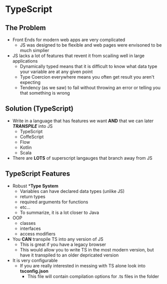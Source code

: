 # TypeScript

## The Problem
- Front Ends for modern web apps are very complicated
    - JS was designed to be flexible and web pages were envisoned to be much simplier
- JS lacks a lot of features that revent it from scailing well in large applications
    - Dynamically typed means that it is difficult to know what data type your variable are at any given point
    - Type Coercion everywhere means you often get result you aren't expecting
    - Tendency (as we saw) to fail without throwing an error or telling you that something is wrong

## Solution (TypeScript)
- Write in a language that has features we want **AND** that we can later ***TRANSPILE*** into JS
    - TypeScript
    - CoffeScript
    - Flow
    - Kotlin
    - Scala
- There are **LOTS** of superscript langauges that branch away from JS

## TypeScript Features
- Robust ***Type System**
    - Variables can have declared data types (unlike JS)
    - return types
    - required arguments for functions
    - etc... 
    - To summarize, it is a lot closer to Java
- OOP
    - classes
    - interfaces
    - access modifiers
- You **CAN** transpile TS into any version of JS
    - This is great if you have a legacy browser
    - This would allow you to write TS in the most modern version, but have it transpiled to an older depricated version
- It is very configurable
    - If you are really interested in messing with TS alone look into **tsconfig.json**
        - This file will contain compilation options for .ts files in the folder
